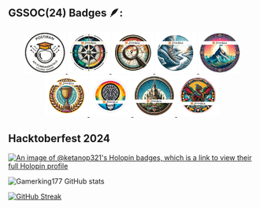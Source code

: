 ## GSSOC(24) Badges 🪶:

<div style='display:flex; align-items:center; gap: 5px;' align='center'><a href="https://gssoc.girlscript.tech/leaderboard">
<img src="./assets/postman.png" width="85px" height="85px" />
  <img src="./assets/1.png" width="85px" height="85px" />
  <img src="./assets/2.png" width="85px" height="85px" />
  <img src="./assets/3.png" width="85px" height="85px" />
  <img src="./assets/4.png" width="85px" height="85px" />
  <img src="./assets/5.png" width="85px" height="85px" />
  <img src="./assets/6.png" width="85px" height="85px" />
  <img src="./assets/7.png" width="85px" height="85px" />
  <img src="./assets/8.png" width="85px" height="85px" /></a>
</div>

## Hacktoberfest 2024



[![An image of @ketanop321's Holopin badges, which is a link to view their full Holopin profile](https://holopin.me/ketanop321)](https://holopin.io/@ketanop321)

![Gamerking177 GitHub stats](https://github-readme-stats.vercel.app/api?username=ketanop321&theme=radical&show_icons=true) 

[![GitHub Streak](https://streak-stats.demolab.com/?user=ketanop321&theme=radical)](https://git.io/streak-stats)

